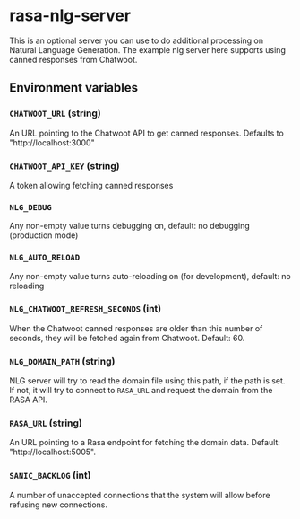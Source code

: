 # rasa-nlg-server

This is an optional server you can use to do additional processing on Natural Language Generation.
The example nlg server here supports using canned responses from Chatwoot.

## Environment variables

### `CHATWOOT_URL` (string)
  
  An URL pointing to the Chatwoot API to get canned responses. Defaults to "http://localhost:3000"

### `CHATWOOT_API_KEY` (string)

  A token allowing fetching canned responses

### `NLG_DEBUG`

  Any non-empty value turns debugging on, default: no debugging (production mode)

### `NLG_AUTO_RELOAD`
  
  Any non-empty value turns auto-reloading on (for development), default: no reloading

### `NLG_CHATWOOT_REFRESH_SECONDS` (int)
  
  When the Chatwoot canned responses are older than this number of seconds, they will be fetched again from Chatwoot. Default: 60.

### `NLG_DOMAIN_PATH` (string)
  
  NLG server will try to read the domain file using this path, if the path is set. If not, it will try to connect to `RASA_URL` and request the domain from the RASA API.

### `RASA_URL` (string)

  An URL pointing to a Rasa endpoint for fetching the domain data. Default: "http://localhost:5005".

### `SANIC_BACKLOG` (int)
  
  A number of unaccepted connections that the system will allow before refusing new connections.

